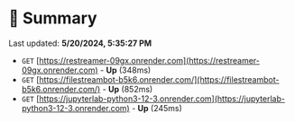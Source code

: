 # 📖 Summary
Last updated: **5/20/2024, 5:35:27 PM**

- `GET` [https://restreamer-09gx.onrender.com](https://restreamer-09gx.onrender.com) - **Up** (348ms)
- `GET` [https://filestreambot-b5k6.onrender.com/](https://filestreambot-b5k6.onrender.com/) - **Up** (852ms)
- `GET` [https://jupyterlab-python3-12-3.onrender.com](https://jupyterlab-python3-12-3.onrender.com) - **Up** (245ms)
